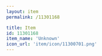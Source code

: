 ```yaml
---
layout: item
permalink: /11301168

title: Item
id: 11301168
item_name: 'Unknown'
icon_url: 'item/icon/11300701.png'
---
```

